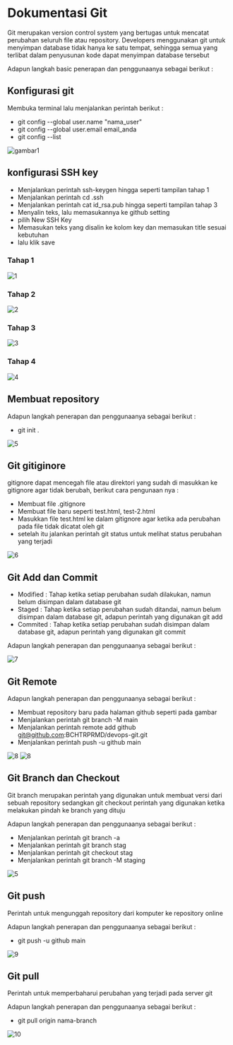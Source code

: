 # Dokumentasi Git

Git merupakan version control system yang bertugas untuk mencatat perubahan seluruh file atau repository. Developers menggunakan git untuk menyimpan database tidak hanya ke satu tempat, sehingga semua yang terlibat dalam penyusunan kode dapat menyimpan database tersebut

Adapun langkah basic penerapan dan penggunaanya sebagai berikut :

## Konfigurasi git

Membuka terminal lalu menjalankan perintah berikut :

- git config --global user.name "nama_user"
- git config --global user.email email_anda
- git config --list

![gambar1](assets/konfigurasi-01.png)

## konfigurasi SSH key

- Menjalankan perintah ssh-keygen hingga seperti tampilan tahap 1
- Menjalankan perintah cd .ssh
- Menjalankan perintah cat id_rsa.pub hingga seperti tampilan tahap 3
- Menyalin teks, lalu memasukannya ke github setting
- pilih New SSH Key
- Memasukan teks yang disalin ke kolom key dan memasukan title sesuai kebutuhan
- lalu klik save

### Tahap 1

![1](assets/konfigurasi-01.png)

### Tahap 2

![2](assets/konfigurasi-ssh-1.png)

### Tahap 3

![3](assets/konfigurasi-ssh-2.png)

### Tahap 4

![4](assets/konfigurasi-ssh-3.png)

## Membuat repository

Adapun langkah penerapan dan penggunaanya sebagai berikut :

- git init .

![5](assets/direktori.png)

## Git gitiginore

gitignore dapat mencegah file atau direktori yang sudah di masukkan ke gitignore agar tidak berubah, berikut cara pengunaan nya :

- Membuat file .gitignore
- Membuat file baru seperti test.html, test-2.html
- Masukkan file test.html ke dalam gitignore agar ketika ada perubahan pada file tidak dicatat oleh git
- setelah itu jalankan perintah git status untuk melihat status perubahan yang terjadi

![6](assets/gitignore.png)

## Git Add dan Commit

- Modified : Tahap ketika setiap perubahan sudah dilakukan, namun belum disimpan dalam database git
- Staged : Tahap ketika setiap perubahan sudah ditandai, namun belum disimpan dalam database git, adapun perintah yang digunakan git add
- Commited : Tahap ketika setiap perubahan sudah disimpan dalam database git, adapun perintah yang digunakan git commit

Adapun langkah penerapan dan penggunaanya sebagai berikut :

![7](assets/add-commit.png)

## Git Remote

Adapun langkah penerapan dan penggunaanya sebagai berikut :

- Membuat repository baru pada halaman github seperti pada gambar
- Menjalankan perintah git branch -M main
- Menjalankan perintah remote add github git@github.com:BCHTRPRMD/devops-git.git
- Menjalankan perintah push -u github main

![8](assets/remote-1.png)
![8](assets/remote-2.png)

## Git Branch dan Checkout

Git branch merupakan perintah yang digunakan untuk membuat versi dari sebuah repository sedangkan git checkout perintah yang digunakan ketika melakukan pindah ke branch yang dituju

Adapun langkah penerapan dan penggunaanya sebagai berikut :

- Menjalankan perintah git branch -a
- Menjalankan perintah git branch stag
- Menjalankan perintah git checkout stag
- Menjalankan perintah git branch -M staging

![5](assets/branch-checkout.png)

## Git push

Perintah untuk mengunggah repository dari komputer ke repository online

Adapun langkah penerapan dan penggunaanya sebagai berikut :

- git push -u github main

![9](assets/push.png)

## Git pull

Perintah untuk memperbaharui perubahan yang terjadi pada server git

Adapun langkah penerapan dan penggunaanya sebagai berikut :

- git pull origin nama-branch

![10](assets/pull.png)

